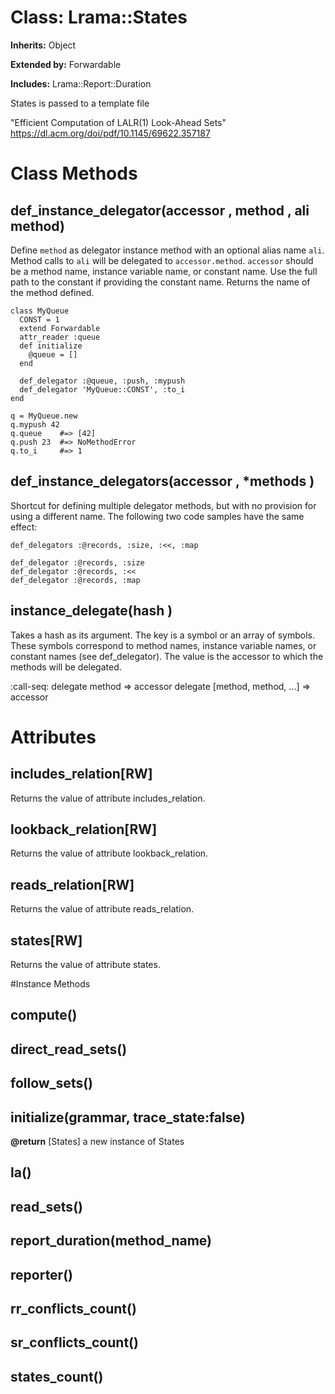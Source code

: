 # Class: Lrama::States
**Inherits:** Object
  
**Extended by:** Forwardable
    
**Includes:** Lrama::Report::Duration
  

States is passed to a template file

"Efficient Computation of LALR(1) Look-Ahead Sets"
    https://dl.acm.org/doi/pdf/10.1145/69622.357187


# Class Methods
## def_instance_delegator(accessor , method , ali method) [](#method-c-def_instance_delegator)
Define `method` as delegator instance method with an optional alias name
`ali`. Method calls to `ali` will be delegated to `accessor.method`. 
`accessor` should be a method name, instance variable name, or constant name. 
Use the full path to the constant if providing the constant name. Returns the
name of the method defined.

    class MyQueue
      CONST = 1
      extend Forwardable
      attr_reader :queue
      def initialize
        @queue = []
      end

      def_delegator :@queue, :push, :mypush
      def_delegator 'MyQueue::CONST', :to_i
    end

    q = MyQueue.new
    q.mypush 42
    q.queue    #=> [42]
    q.push 23  #=> NoMethodError
    q.to_i     #=> 1
## def_instance_delegators(accessor , *methods ) [](#method-c-def_instance_delegators)
Shortcut for defining multiple delegator methods, but with no provision for
using a different name.  The following two code samples have the same effect:

    def_delegators :@records, :size, :<<, :map

    def_delegator :@records, :size
    def_delegator :@records, :<<
    def_delegator :@records, :map
## instance_delegate(hash ) [](#method-c-instance_delegate)
Takes a hash as its argument.  The key is a symbol or an array of symbols. 
These symbols correspond to method names, instance variable names, or constant
names (see def_delegator).  The value is the accessor to which the methods
will be delegated.

:call-seq:
    delegate method => accessor
    delegate [method, method, ...] => accessor
# Attributes
## includes_relation[RW] [](#attribute-i-includes_relation)
Returns the value of attribute includes_relation.

## lookback_relation[RW] [](#attribute-i-lookback_relation)
Returns the value of attribute lookback_relation.

## reads_relation[RW] [](#attribute-i-reads_relation)
Returns the value of attribute reads_relation.

## states[RW] [](#attribute-i-states)
Returns the value of attribute states.


#Instance Methods
## compute() [](#method-i-compute)

## direct_read_sets() [](#method-i-direct_read_sets)

## follow_sets() [](#method-i-follow_sets)

## initialize(grammar, trace_state:false) [](#method-i-initialize)

**@return** [States] a new instance of States

## la() [](#method-i-la)

## read_sets() [](#method-i-read_sets)

## report_duration(method_name) [](#method-i-report_duration)

## reporter() [](#method-i-reporter)

## rr_conflicts_count() [](#method-i-rr_conflicts_count)

## sr_conflicts_count() [](#method-i-sr_conflicts_count)

## states_count() [](#method-i-states_count)

